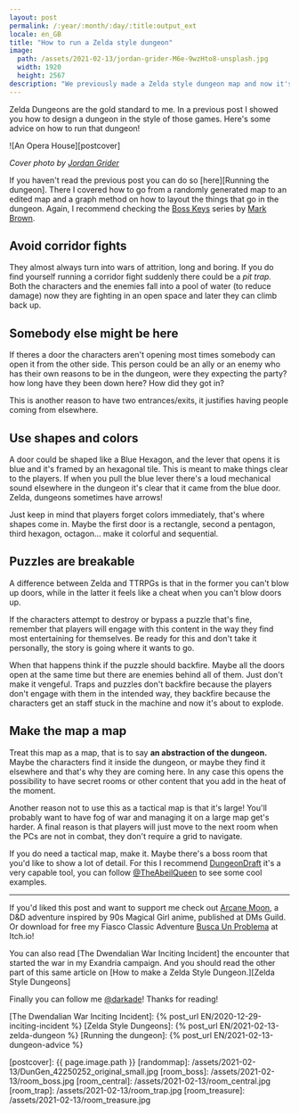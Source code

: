 ```yaml
---
layout: post
permalink: /:year/:month/:day/:title:output_ext
locale: en_GB
title: "How to run a Zelda style dungeon"
image:
  path: /assets/2021-02-13/jordan-grider-M6e-9wzHto8-unsplash.jpg
  width: 1920
  height: 2567
description: "We previously made a Zelda style dungeon map and now it's time to run it. Don't let yourself be intimidated by it, here's a couple things to keep in mind."
---
```


<!--INTRO-->

Zelda Dungeons are the gold standard to me. In a previous post I showed you how to design a dungeon in the style of those games. Here's some advice on how to run that dungeon!

![An Opera House][postcover]

<!--more-->

_Cover photo by [Jordan Grider]_

<!--ABSTRACT-->
If you haven't read the previous post you can do so [here][Running the dungeon]. There I covered how to go from a randomly generated map to an edited map and a graph method on how to layout the things that go in the dungeon. Again, I recommend checking the [Boss Keys] series by [Mark Brown].


## Avoid corridor fights
They almost always turn into wars of attrition, long and boring. If you do find yourself running a corridor fight suddenly there could be a _pit trap._ Both the characters and the enemies fall into a pool of water (to reduce damage) now they are fighting in an open space and later they can climb back up.

## Somebody else might be here
If theres a door the characters aren't opening most times somebody can open it from the other side. This person could be an ally or an enemy who has their own reasons to be in the dungeon, were they expecting the party? how long have they been down here? How did they got in?

This is another reason to have two entrances/exits, it justifies having people coming from elsewhere.

## Use shapes and colors

A door could be shaped like a Blue Hexagon, and the lever that opens it is blue and it's framed by an hexagonal tile. This is meant to make things clear to the players. If when you pull the blue lever there's a loud mechanical sound elsewhere in the dungeon it's clear that it came from the blue door. Zelda, dungeons sometimes have arrows!

Just keep in mind that players forget colors immediately, that's where shapes come in. Maybe the first door is a rectangle, second a pentagon, third hexagon, octagon... make it colorful and sequential.

## Puzzles are breakable

A difference between Zelda and TTRPGs is that in the former you can't blow up doors, while in the latter it feels like a cheat when you can't blow doors up.

If the characters attempt to destroy or bypass a puzzle that's fine, remember that players will engage with this content in the way they find most entertaining for themselves. Be ready for this and don't take it personally, the story is going where it wants to go.

When that happens think if the puzzle should backfire. Maybe all the doors open at the same time but there are enemies behind all of them. Just don't make it vengeful. Traps and puzzles don't backfire because the players don't engage with them in the intended way, they backfire because the characters get an staff stuck in the machine and now it's about to explode.

## Make the map a map

Treat this map as a map, that is to say **an abstraction of the dungeon.** Maybe the characters find it inside the dungeon, or maybe they find it elsewhere and that's why they are coming here. In any case this opens the possibility to have secret rooms or other content that you add in the heat of the moment.

Another reason not to use this as a tactical map is that it's large! You'll probably want to have fog of war and managing it on a large map get's harder. A final reason is that players will just move to the next room when the PCs are not in combat, they don't require a grid to navigate.

If you do need a tactical map, make it. Maybe there's a boss room that you'd like to show a lot of detail. For this I recommend [DungeonDraft] it's a very capable tool, you can follow [@TheAbeilQueen] to see some cool examples.

---

<!--OUTRO-->

If you'd liked this post and want to support me check out [Arcane Moon], a D&D adventure inspired by 90s Magical Girl anime, published at DMs Guild. Or download for free my Fiasco Classic Adventure [Busca Un Problema] at Itch.io!

You can also read [The Dwendalian War Inciting Incident] the encounter that started the war in my Exandria campaign. And you should read the other part of this same article on [How to make a Zelda Style Dungeon.][Zelda Style Dungeons]

Finally you can follow me [@darkade]! Thanks for reading!

<!--Internal-Links-->
[The Dwendalian War Inciting Incident]: {% post_url EN/2020-12-29-inciting-incident %}
[Zelda Style Dungeons]: {% post_url EN/2021-02-13-zelda-dungeon %}
[Running the dungeon]: {% post_url EN/2021-02-13-dungeon-advice %}

<!--Self Promo-->
[@darkade]: https://twitter.com/darkade
[#WarlockPixieland]: https://twitter.com/search?q=(%23warlockpixieland)&f=live
[Arcane Moon]: https://bit.ly/ArcaneMoon
[Busca Un Problema]: https://bit.ly/BuscaUnProblema
<!--Images-->

[postcover]: {{ page.image.path }}
[randommap]: /assets/2021-02-13/DunGen_42250252_original_small.jpg
[room_boss]: /assets/2021-02-13/room_boss.jpg
[room_central]: /assets/2021-02-13/room_central.jpg
[room_trap]: /assets/2021-02-13/room_trap.jpg
[room_treasure]: /assets/2021-02-13/room_treasure.jpg

[notation_exit]: /assets/2021-02-13/notation_exit.png
[notation_entrance]: /assets/2021-02-13/notation_entrance.png
[notation_lock]: /assets/2021-02-13/notation_lock.png
[notation_rat_lock]: /assets/2021-02-13/notation_rat_lock.png
[notation_key]: /assets/2021-02-13/notation_key.png
[notation_trap]: /assets/2021-02-13/notation_trap.png
[notation_treasure]: /assets/2021-02-13/notation_treasure.png
[notation_boss]: /assets/2021-02-13/notation_boss.png

[graph01]: /assets/2021-02-13/dungeon_graph_01.jpg
[graph02]: /assets/2021-02-13/dungeon_graph_02.jpg
[graph03]: /assets/2021-02-13/dungeon_graph_03.jpg
[final_map]: /assets/2021-02-13/final_map.png
[final_map_annotated]: /assets/2021-02-13/final_map_annotated.jpg

<!--Credits-->

[Jordan Grider]: https://unsplash.com/@jordangrider

<!--External-Links-->
[Boss Keys]: https://www.youtube.com/watch?v=ouO1R6vFDBo&list=PLc38fcMFcV_ul4D6OChdWhsNsYY3NA5B2
[justification]: https://twitter.com/MortPhilippa/status/1344357808649756674
[Mark Brown]: https://twitter.com/gamemakerstk
[DunGen]: https://dungen.app/dungen/
[master_the_dungeon]: https://www.youtube.com/channel/UCrPmuq5_AJ_DvZ9OXQrFEFw
[Dungeon Scrawl]: https://probabletrain.itch.io/dungeon-scrawl
[Episode 7: The Minish Cap]: https://youtu.be/KEVJXqV7XMc
[DungeonDraft]: https://dungeondraft.net/
[@TheAbeilQueen]: https://twitter.com/TheAbeilQueen
